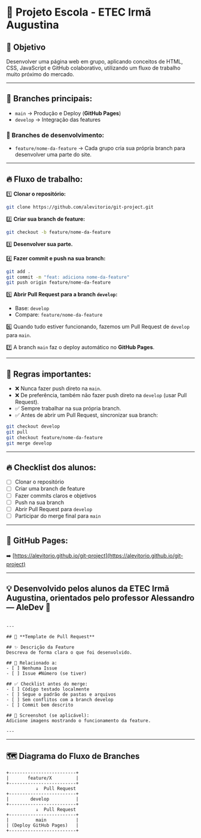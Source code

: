 # 🚀 Projeto Escola - ETEC Irmã Augustina

## 🎯 Objetivo
Desenvolver uma página web em grupo, aplicando conceitos de HTML, CSS, JavaScript e GitHub colaborativo, utilizando um fluxo de trabalho muito próximo do mercado.

---

## 🌳 Branches principais:
- `main` → Produção e Deploy (**GitHub Pages**)
- `develop` → Integração das features

### 🚧 Branches de desenvolvimento:
- `feature/nome-da-feature` → Cada grupo cria sua própria branch para desenvolver uma parte do site.

---

## 🔥 Fluxo de trabalho:

1️⃣ **Clonar o repositório:**
```bash
git clone https://github.com/alevitorio/git-project.git
````

2️⃣ **Criar sua branch de feature:**

```bash
git checkout -b feature/nome-da-feature
```

3️⃣ **Desenvolver sua parte.**

4️⃣ **Fazer commit e push na sua branch:**

```bash
git add .
git commit -m "feat: adiciona nome-da-feature"
git push origin feature/nome-da-feature
```

5️⃣ **Abrir Pull Request para a branch `develop`:**

* Base: `develop`
* Compare: `feature/nome-da-feature`

6️⃣ Quando tudo estiver funcionando, fazemos um Pull Request de `develop` para `main`.

7️⃣ A branch `main` faz o deploy automático no **GitHub Pages**.

---

## 🛑 Regras importantes:

* ❌ Nunca fazer push direto na `main`.
* ❌ De preferência, também não fazer push direto na `develop` (usar Pull Request).
* ✅ Sempre trabalhar na sua própria branch.
* ✅ Antes de abrir um Pull Request, sincronizar sua branch:

```bash
git checkout develop
git pull
git checkout feature/nome-da-feature
git merge develop
```

---

## 🔥 Checklist dos alunos:

* [ ] Clonar o repositório
* [ ] Criar uma branch de feature
* [ ] Fazer commits claros e objetivos
* [ ] Push na sua branch
* [ ] Abrir Pull Request para `develop`
* [ ] Participar do merge final para `main`

---

## 🚀 GitHub Pages:

➡️ [https://alevitorio.github.io/git-project](https://alevitorio.github.io/git-project)

---

## 💡 Desenvolvido pelos alunos da **ETEC Irmã Augustina**, orientados pelo professor **Alessandro — AleDev 🚀**

````

---

## 📝 **Template de Pull Request**

## ✨ Descrição da Feature
Descreva de forma clara o que foi desenvolvido.

## 🔗 Relacionado a:
- [ ] Nenhuma Issue
- [ ] Issue #Número (se tiver)

## ✅ Checklist antes do merge:
- [ ] Código testado localmente
- [ ] Segue o padrão de pastas e arquivos
- [ ] Sem conflitos com a branch develop
- [ ] Commit bem descrito

## 📸 Screenshot (se aplicável):
Adicione imagens mostrando o funcionamento da feature.

---
````

---

## 🗺️ **Diagrama do Fluxo de Branches**

```plaintext
+-------------------------+
|       feature/X         |
+-------------------------+
           ↓  Pull Request
+-------------------------+
|        develop          |
+-------------------------+
           ↓  Pull Request
+-------------------------+
|          main           |
| (Deploy GitHub Pages)   |
+-------------------------+
```
